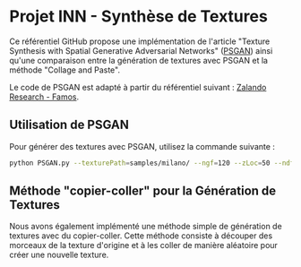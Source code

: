 # Projet INN - Synthèse de Textures

Ce référentiel GitHub propose une implémentation de l'article "Texture Synthesis with Spatial Generative Adversarial Networks" ([PSGAN](https://arxiv.org/abs/1705.06566)) ainsi qu'une comparaison entre la génération de textures avec PSGAN et la méthode "Collage and Paste".

Le code de PSGAN est adapté à partir du référentiel suivant : [Zalando Research - Famos](https://github.com/zalandoresearch/famos/tree/master).

## Utilisation de PSGAN

Pour générer des textures avec PSGAN, utilisez la commande suivante :

```bash
python PSGAN.py --texturePath=samples/milano/ --ngf=120 --zLoc=50 --ndf=120 --nDep=5 --nDepD=5 --batchSize=16
```

## Méthode "copier-coller" pour la Génération de Textures

Nous avons également implémenté une méthode simple de génération de textures avec du copier-coller. Cette méthode consiste à découper des morceaux de la texture d'origine et à les coller de manière aléatoire pour créer une nouvelle texture.
